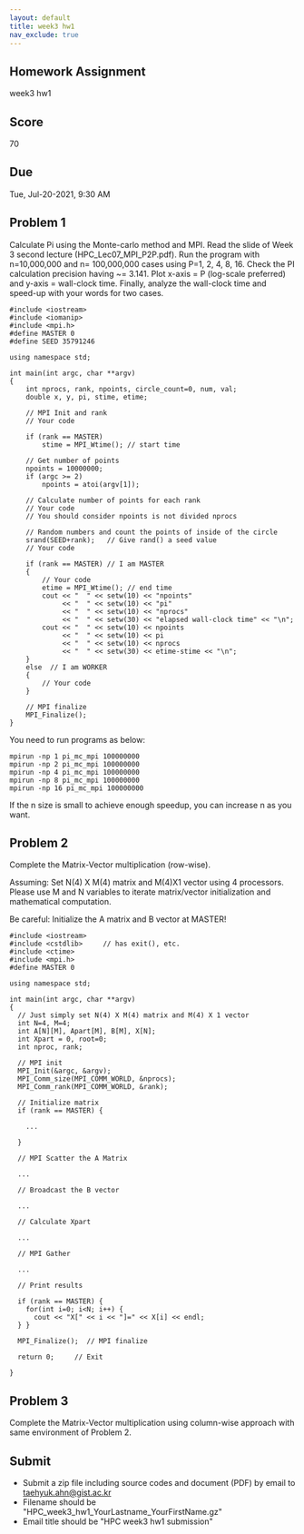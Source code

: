 ```yaml
---
layout: default
title: week3 hw1
nav_exclude: true
---
```

## Homework Assignment
week3 hw1

## Score
70

## Due
Tue, Jul-20-2021, 9:30 AM


## Problem 1
Calculate Pi using the Monte-carlo method and MPI. Read the slide of Week 3 second lecture (HPC_Lec07_MPI_P2P.pdf). Run the program with n=10,000,000 and n= 100,000,000 cases using P=1, 2, 4, 8, 16. Check the PI calculation precision having ~= 3.141. Plot x-axis = P (log-scale preferred) and y-axis = wall-clock time. Finally, analyze the wall-clock time and speed-up with your words for two cases.

```
#include <iostream>
#include <iomanip>
#include <mpi.h>
#define MASTER 0
#define SEED 35791246

using namespace std;

int main(int argc, char **argv)
{
    int nprocs, rank, npoints, circle_count=0, num, val;
    double x, y, pi, stime, etime;

    // MPI Init and rank
    // Your code

    if (rank == MASTER)
        stime = MPI_Wtime(); // start time

    // Get number of points
    npoints = 10000000;
    if (argc >= 2)
        npoints = atoi(argv[1]);

    // Calculate number of points for each rank
    // Your code
    // You should consider npoints is not divided nprocs

    // Random numbers and count the points of inside of the circle
    srand(SEED+rank);   // Give rand() a seed value
    // Your code

    if (rank == MASTER) // I am MASTER
    {
        // Your code
        etime = MPI_Wtime(); // end time
        cout << "  " << setw(10) << "npoints"
             << "  " << setw(10) << "pi"
             << "  " << setw(10) << "nprocs"
             << "  " << setw(30) << "elapsed wall-clock time" << "\n";
        cout << "  " << setw(10) << npoints
             << "  " << setw(10) << pi
             << "  " << setw(10) << nprocs
             << "  " << setw(30) << etime-stime << "\n";
    }
    else  // I am WORKER
    {
        // Your code
    }

    // MPI finalize
    MPI_Finalize();
}
```

You need to run programs as below:
```
mpirun -np 1 pi_mc_mpi 100000000
mpirun -np 2 pi_mc_mpi 100000000
mpirun -np 4 pi_mc_mpi 100000000
mpirun -np 8 pi_mc_mpi 100000000
mpirun -np 16 pi_mc_mpi 100000000
```
If the n size is small to achieve enough speedup, you can increase n as you want.


## Problem 2

Complete the Matrix-Vector multiplication (row-wise).

Assuming: Set N(4) X M(4) matrix and M(4)X1 vector using 4 processors. Please use M and N variables to iterate matrix/vector initialization and mathematical computation.

Be careful: Initialize the A matrix and B vector at MASTER!

```
#include <iostream>
#include <cstdlib>     // has exit(), etc.
#include <ctime>
#include <mpi.h>
#define MASTER 0

using namespace std;

int main(int argc, char **argv)
{
  // Just simply set N(4) X M(4) matrix and M(4) X 1 vector
  int N=4, M=4;
  int A[N][M], Apart[M], B[M], X[N];
  int Xpart = 0, root=0;
  int nproc, rank;

  // MPI init
  MPI_Init(&argc, &argv);
  MPI_Comm_size(MPI_COMM_WORLD, &nprocs);
  MPI_Comm_rank(MPI_COMM_WORLD, &rank);

  // Initialize matrix
  if (rank == MASTER) {

    ...

  }

  // MPI Scatter the A Matrix

  ...

  // Broadcast the B vector

  ...

  // Calculate Xpart

  ...

  // MPI Gather

  ...

  // Print results

  if (rank == MASTER) {
    for(int i=0; i<N; i++) {
      cout << "X[" << i << "]=" << X[i] << endl;
  } }   

  MPI_Finalize();  // MPI finalize

  return 0;     // Exit

}
```

## Problem 3
Complete the Matrix-Vector multiplication using column-wise approach with same environment of Problem 2.



## Submit
- Submit a zip file including source codes and document (PDF) by email to taehyuk.ahn@gist.ac.kr
- Filename should be "HPC_week3_hw1_YourLastname_YourFirstName.gz"
- Email title should be "HPC week3 hw1 submission"
